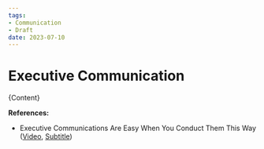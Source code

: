 ```yaml
---
tags:
- Communication
- Draft
date: 2023-07-10
---
```


# Executive Communication

{Content}

**References:**

- Executive Communications Are Easy When You Conduct Them This Way ([Video](https://www.youtube.com/watch?v=Bc__k3YRMts), [Subtitle](_media/Executive%20Communications%20Are%20Easy%20When%20You%20Conduct%20Them%20This%20Way%20-%20English.srt.md))

